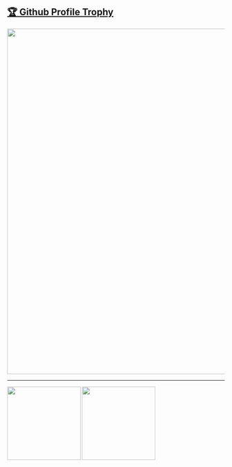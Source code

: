 <!--![](https://github-readme-stats.vercel.app/api?username=kouta-fd&count_private=true&show_icons=true&theme=blue-green)
![](https://github-readme-stats.vercel.app/api/top-langs/?username=kouta-fd&layout=compact&theme=blue-green)-->


<a href="https://github.com/kouta-fd/github-profile-trophy"><h2>🏆 Github Profile Trophy</h2></a>
<a href="https://github.com/kouta-fd/github-profile-trophy">
  <img width=800 src="https://github-profile-trophy.vercel.app/?username=kouta-fd&column=8&theme=onedark&no-frame=true"/>
</a>

---

<div>
   <img align="left" height="170px" src="https://github-readme-stats.vercel.app/api?username=kouta-fd&count_private=true&show_icons=true&theme=blue-green" />
   <img height="170px" src="https://github-readme-stats.vercel.app/api/top-langs/?username=kouta-fd&layout=compact&theme=blue-green&hide=Jupyter notebook&count_private=true" />
</div>

<!---
Kouta-fd/Kouta-fd is a ✨ special ✨ repository because its `README.md` (this file) appears on your GitHub profile.
You can click the Preview link to take a look at your changes.
--->
